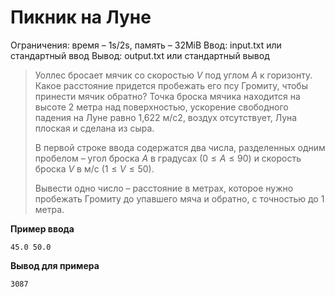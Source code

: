 # Пикник на Луне

Ограничения: время – 1s/2s, память – 32MiB Ввод: input.txt или стандартный ввод Вывод: output.txt или стандартный вывод

> Уоллес бросает мячик со скоростью $V$ под углом $A$ к горизонту. Какое расстояние придется пробежать его псу Громиту, чтобы принести мячик обратно? Точка броска мячика находится на высоте 2 метра над поверхностью, ускорение свободного падения на Луне равно 1,622 м/c2, воздух отсутствует, Луна плоская и сделана из сыра.
>
> В первой строке ввода содержатся два числа, разделенных одним пробелом – угол броска $A$ в градусах $(0≤A≤90)$ и скорость броска $V$ в м/c $(1≤V≤50)$.
>
> Вывести одно число – расстояние в метрах, которое нужно пробежать Громиту до упавшего мяча и обратно, с точностью до 1 метра.

**Пример ввода**
```
45.0 50.0
```
**Вывод для примера**
```
3087
```
